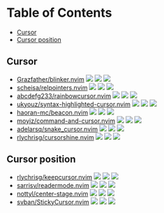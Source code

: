 # Table of Contents

<!-- toc -->

- [Cursor](#cursor)
- [Cursor position](#cursor-position)

<!-- tocstop -->

## Cursor

- [Grazfather/blinker.nvim](https://github.com/Grazfather/blinker.nvim) ![](https://img.shields.io/github/stars/Grazfather/blinker.nvim) ![](https://img.shields.io/github/last-commit/Grazfather/blinker.nvim) ![](https://img.shields.io/github/commit-activity/y/Grazfather/blinker.nvim)
- [scheisa/relpointers.nvim](https://github.com/scheisa/relpointers.nvim) ![](https://img.shields.io/github/stars/scheisa/relpointers.nvim) ![](https://img.shields.io/github/last-commit/scheisa/relpointers.nvim) ![](https://img.shields.io/github/commit-activity/y/scheisa/relpointers.nvim)
- [abcdefg233/rainbowcursor.nvim](https://github.com/abcdefg233/rainbowcursor.nvim) ![](https://img.shields.io/github/stars/abcdefg233/rainbowcursor.nvim) ![](https://img.shields.io/github/last-commit/abcdefg233/rainbowcursor.nvim) ![](https://img.shields.io/github/commit-activity/y/abcdefg233/rainbowcursor.nvim)
- [ukyouz/syntax-highlighted-cursor.nvim](https://github.com/ukyouz/syntax-highlighted-cursor.nvim) ![](https://img.shields.io/github/stars/ukyouz/syntax-highlighted-cursor.nvim) ![](https://img.shields.io/github/last-commit/ukyouz/syntax-highlighted-cursor.nvim) ![](https://img.shields.io/github/commit-activity/y/ukyouz/syntax-highlighted-cursor.nvim)
- [haoran-mc/beacon.nvim](https://github.com/haoran-mc/beacon.nvim) ![](https://img.shields.io/github/stars/haoran-mc/beacon.nvim) ![](https://img.shields.io/github/last-commit/haoran-mc/beacon.nvim) ![](https://img.shields.io/github/commit-activity/y/haoran-mc/beacon.nvim)
- [moyiz/command-and-cursor.nvim](https://github.com/moyiz/command-and-cursor.nvim) ![](https://img.shields.io/github/stars/moyiz/command-and-cursor.nvim) ![](https://img.shields.io/github/last-commit/moyiz/command-and-cursor.nvim) ![](https://img.shields.io/github/commit-activity/y/moyiz/command-and-cursor.nvim)
- [adelarsq/snake_cursor.nvim](https://github.com/adelarsq/snake_cursor.nvim) ![](https://img.shields.io/github/stars/adelarsq/snake_cursor.nvim) ![](https://img.shields.io/github/last-commit/adelarsq/snake_cursor.nvim) ![](https://img.shields.io/github/commit-activity/y/adelarsq/snake_cursor.nvim)
- [rlychrisg/cursorshine.nvim](https://github.com/rlychrisg/cursorshine.nvim) ![](https://img.shields.io/github/stars/rlychrisg/cursorshine.nvim) ![](https://img.shields.io/github/last-commit/rlychrisg/cursorshine.nvim) ![](https://img.shields.io/github/commit-activity/y/rlychrisg/cursorshine.nvim)

## Cursor position

- [rlychrisg/keepcursor.nvim](https://github.com/rlychrisg/keepcursor.nvim) ![](https://img.shields.io/github/stars/rlychrisg/keepcursor.nvim) ![](https://img.shields.io/github/last-commit/rlychrisg/keepcursor.nvim) ![](https://img.shields.io/github/commit-activity/y/rlychrisg/keepcursor.nvim)
- [sarrisv/readermode.nvim](https://github.com/sarrisv/readermode.nvim) ![](https://img.shields.io/github/stars/sarrisv/readermode.nvim) ![](https://img.shields.io/github/last-commit/sarrisv/readermode.nvim) ![](https://img.shields.io/github/commit-activity/y/sarrisv/readermode.nvim)
- [nottyl/center-stage.nvim](https://github.com/nottyl/center-stage.nvim) ![](https://img.shields.io/github/stars/nottyl/center-stage.nvim) ![](https://img.shields.io/github/last-commit/nottyl/center-stage.nvim) ![](https://img.shields.io/github/commit-activity/y/nottyl/center-stage.nvim)
- [svban/StickyCursor.nvim](https://github.com/svban/StickyCursor.nvim) ![](https://img.shields.io/github/stars/svban/StickyCursor.nvim) ![](https://img.shields.io/github/last-commit/svban/StickyCursor.nvim) ![](https://img.shields.io/github/commit-activity/y/svban/StickyCursor.nvim)
